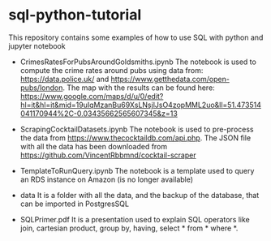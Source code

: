 # sql-python-tutorial
This repository contains some examples of how to use SQL with python and jupyter notebook

* CrimesRatesForPubsAroundGoldsmiths.ipynb 
The notebook is used to compute the crime rates around pubs using data from: 
https://data.police.uk/ and
https://www.getthedata.com/open-pubs/london. 
The map with the results can be found here: https://www.google.com/maps/d/u/0/edit?hl=it&hl=it&mid=19uIqMzanBu69XsLNsjlJsO4zopMML2uo&ll=51.473514041170944%2C-0.03435662565607345&z=13


* ScrapingCocktailDatasets.ipynb
The notebook is used to pre-process the data from https://www.thecocktaildb.com/api.php. The JSON file with all the data has been downloaded 
from https://github.com/VincentRbbmnd/cocktail-scraper

* TemplateToRunQuery.ipynb
The notebook is a template used to query an RDS instance on Amazon (is no longer available) 

* data
It is a folder with all the data, and the backup of the database, that can be imported in PostgresSQL

* SQLPrimer.pdf
It is a presentation used to explain SQL operators like join, cartesian product, group by, having, select * from * where *.


